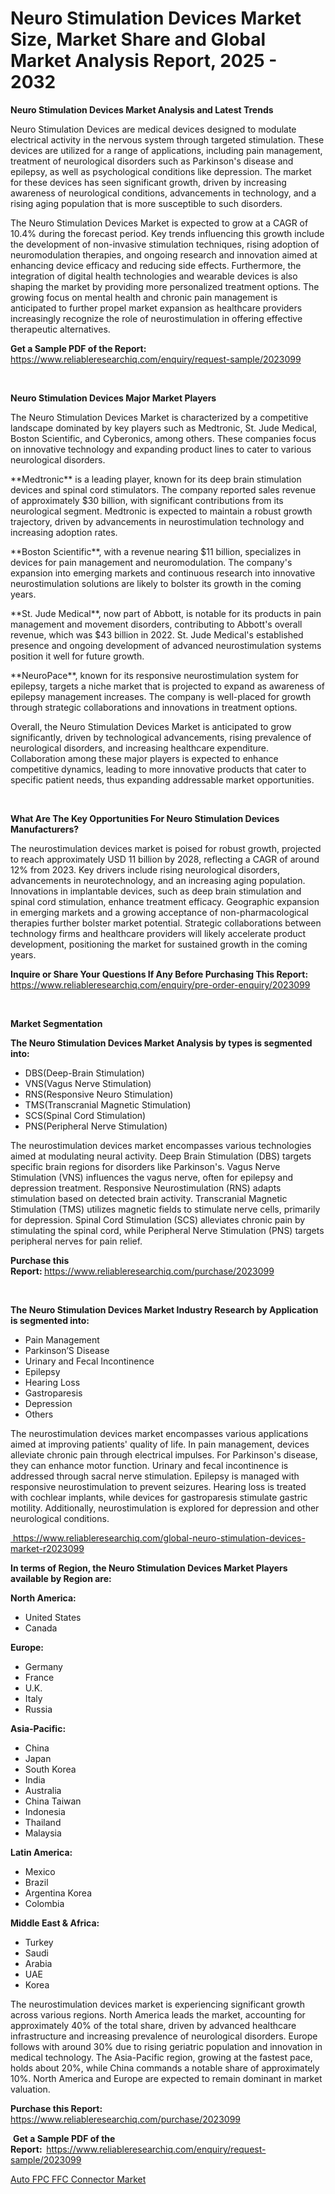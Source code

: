 <p><h1>Neuro Stimulation Devices Market Size, Market Share and Global Market Analysis Report, 2025 - 2032</h1></p><p><strong>Neuro Stimulation Devices Market Analysis and Latest Trends</strong></p>
<p><p>Neuro Stimulation Devices are medical devices designed to modulate electrical activity in the nervous system through targeted stimulation. These devices are utilized for a range of applications, including pain management, treatment of neurological disorders such as Parkinson's disease and epilepsy, as well as psychological conditions like depression. The market for these devices has seen significant growth, driven by increasing awareness of neurological conditions, advancements in technology, and a rising aging population that is more susceptible to such disorders.</p><p>The Neuro Stimulation Devices Market is expected to grow at a CAGR of 10.4% during the forecast period. Key trends influencing this growth include the development of non-invasive stimulation techniques, rising adoption of neuromodulation therapies, and ongoing research and innovation aimed at enhancing device efficacy and reducing side effects. Furthermore, the integration of digital health technologies and wearable devices is also shaping the market by providing more personalized treatment options. The growing focus on mental health and chronic pain management is anticipated to further propel market expansion as healthcare providers increasingly recognize the role of neurostimulation in offering effective therapeutic alternatives.</p></p>
<p><strong>Get a Sample PDF of the Report:&nbsp;</strong> <a href="https://www.reliableresearchiq.com/enquiry/request-sample/2023099?utm_campaign=2780&utm_medium=2&utm_source=Github&utm_content=ia&utm_term=29032025&utm_id=neuro-stimulation-devices">https://www.reliableresearchiq.com/enquiry/request-sample/2023099</a></p>
<p>&nbsp;</p>
<p><strong>Neuro Stimulation Devices Major Market Players</strong></p>
<p><p>The Neuro Stimulation Devices Market is characterized by a competitive landscape dominated by key players such as Medtronic, St. Jude Medical, Boston Scientific, and Cyberonics, among others. These companies focus on innovative technology and expanding product lines to cater to various neurological disorders.</p><p>**Medtronic** is a leading player, known for its deep brain stimulation devices and spinal cord stimulators. The company reported sales revenue of approximately $30 billion, with significant contributions from its neurological segment. Medtronic is expected to maintain a robust growth trajectory, driven by advancements in neurostimulation technology and increasing adoption rates.</p><p>**Boston Scientific**, with a revenue nearing $11 billion, specializes in devices for pain management and neuromodulation. The company's expansion into emerging markets and continuous research into innovative neurostimulation solutions are likely to bolster its growth in the coming years.</p><p>**St. Jude Medical**, now part of Abbott, is notable for its products in pain management and movement disorders, contributing to Abbott's overall revenue, which was $43 billion in 2022. St. Jude Medical's established presence and ongoing development of advanced neurostimulation systems position it well for future growth.</p><p>**NeuroPace**, known for its responsive neurostimulation system for epilepsy, targets a niche market that is projected to expand as awareness of epilepsy management increases. The company is well-placed for growth through strategic collaborations and innovations in treatment options.</p><p>Overall, the Neuro Stimulation Devices Market is anticipated to grow significantly, driven by technological advancements, rising prevalence of neurological disorders, and increasing healthcare expenditure. Collaboration among these major players is expected to enhance competitive dynamics, leading to more innovative products that cater to specific patient needs, thus expanding addressable market opportunities.</p></p>
<p>&nbsp;</p>
<p><strong>What Are The Key Opportunities For Neuro Stimulation Devices Manufacturers?</strong></p>
<p><p>The neurostimulation devices market is poised for robust growth, projected to reach approximately USD 11 billion by 2028, reflecting a CAGR of around 12% from 2023. Key drivers include rising neurological disorders, advancements in neurotechnology, and an increasing aging population. Innovations in implantable devices, such as deep brain stimulation and spinal cord stimulation, enhance treatment efficacy. Geographic expansion in emerging markets and a growing acceptance of non-pharmacological therapies further bolster market potential. Strategic collaborations between technology firms and healthcare providers will likely accelerate product development, positioning the market for sustained growth in the coming years.</p></p>
<p><strong>Inquire or Share Your Questions If Any Before Purchasing This Report:</strong> <a href="https://www.reliableresearchiq.com/enquiry/pre-order-enquiry/2023099?utm_campaign=2780&utm_medium=2&utm_source=Github&utm_content=ia&utm_term=29032025&utm_id=neuro-stimulation-devices">https://www.reliableresearchiq.com/enquiry/pre-order-enquiry/2023099</a></p>
<p>&nbsp;</p>
<p><strong>Market Segmentation</strong></p>
<p><strong>The Neuro Stimulation Devices Market Analysis by types is segmented into:</strong></p>
<p><ul><li>DBS(Deep-Brain Stimulation)</li><li>VNS(Vagus Nerve Stimulation)</li><li>RNS(Responsive Neuro Stimulation)</li><li>TMS(Transcranial Magnetic Stimulation)</li><li>SCS(Spinal Cord Stimulation)</li><li>PNS(Peripheral Nerve Stimulation)</li></ul></p>
<p><p>The neurostimulation devices market encompasses various technologies aimed at modulating neural activity. Deep Brain Stimulation (DBS) targets specific brain regions for disorders like Parkinson's. Vagus Nerve Stimulation (VNS) influences the vagus nerve, often for epilepsy and depression treatment. Responsive Neurostimulation (RNS) adapts stimulation based on detected brain activity. Transcranial Magnetic Stimulation (TMS) utilizes magnetic fields to stimulate nerve cells, primarily for depression. Spinal Cord Stimulation (SCS) alleviates chronic pain by stimulating the spinal cord, while Peripheral Nerve Stimulation (PNS) targets peripheral nerves for pain relief.</p></p>
<p><strong>Purchase this Report:&nbsp;</strong><a href="https://www.reliableresearchiq.com/purchase/2023099?utm_campaign=2780&utm_medium=2&utm_source=Github&utm_content=ia&utm_term=29032025&utm_id=neuro-stimulation-devices">https://www.reliableresearchiq.com/purchase/2023099</a></p>
<p>&nbsp;</p>
<p><strong>The Neuro Stimulation Devices Market Industry Research by Application is segmented into:</strong></p>
<p><ul><li>Pain Management</li><li>Parkinson’S Disease</li><li>Urinary and Fecal Incontinence</li><li>Epilepsy</li><li>Hearing Loss</li><li>Gastroparesis</li><li>Depression</li><li>Others</li></ul></p>
<p><p>The neurostimulation devices market encompasses various applications aimed at improving patients' quality of life. In pain management, devices alleviate chronic pain through electrical impulses. For Parkinson's disease, they can enhance motor function. Urinary and fecal incontinence is addressed through sacral nerve stimulation. Epilepsy is managed with responsive neurostimulation to prevent seizures. Hearing loss is treated with cochlear implants, while devices for gastroparesis stimulate gastric motility. Additionally, neurostimulation is explored for depression and other neurological conditions.</p></p>
<p><a href="https://www.reliableresearchiq.com/global-neuro-stimulation-devices-market-r2023099?utm_campaign=2780&utm_medium=2&utm_source=Github&utm_content=ia&utm_term=29032025&utm_id=neuro-stimulation-devices">&nbsp;https://www.reliableresearchiq.com/global-neuro-stimulation-devices-market-r2023099</a></p>
<p><strong>In terms of Region, the Neuro Stimulation Devices Market Players available by Region are:</strong></p>
<p>
    <p> <strong> North America: </strong>
        <ul>
            <li>United States</li>
            <li>Canada</li>
        </ul>
        </p> 
    <p> <strong> Europe: </strong>
        <ul>
            <li>Germany</li>
            <li>France</li>
            <li>U.K.</li>
            <li>Italy</li>
            <li>Russia</li>
        </ul>
        </p> 
    <p> <strong> Asia-Pacific: </strong>
        <ul>
            <li>China</li>
            <li>Japan</li>
            <li>South Korea</li>
            <li>India</li>
            <li>Australia</li>
            <li>China Taiwan</li>
            <li>Indonesia</li>
            <li>Thailand</li>
            <li>Malaysia</li>
        </ul>
        </p> 
    <p> <strong> Latin America: </strong>
        <ul>
            <li>Mexico</li>
            <li>Brazil</li>
            <li>Argentina Korea</li>
            <li>Colombia</li>
        </ul>
        </p> 
    <p> <strong> Middle East & Africa: </strong>
        <ul>
            <li>Turkey</li>
            <li>Saudi</li>
            <li>Arabia</li>
            <li>UAE</li>
            <li>Korea</li>
        </ul>
    </p>
    </p>
<p><p>The neurostimulation devices market is experiencing significant growth across various regions. North America leads the market, accounting for approximately 40% of the total share, driven by advanced healthcare infrastructure and increasing prevalence of neurological disorders. Europe follows with around 30% due to rising geriatric population and innovation in medical technology. The Asia-Pacific region, growing at the fastest pace, holds about 20%, while China commands a notable share of approximately 10%. North America and Europe are expected to remain dominant in market valuation.</p></p>
<p><strong>Purchase this Report: </strong><a href="https://www.reliableresearchiq.com/purchase/2023099?utm_campaign=2780&utm_medium=2&utm_source=Github&utm_content=ia&utm_term=29032025&utm_id=neuro-stimulation-devices">https://www.reliableresearchiq.com/purchase/2023099</a></p>
<p>&nbsp;<strong>Get a Sample PDF of the Report:&nbsp;&nbsp;</strong><a href="https://www.reliableresearchiq.com/enquiry/request-sample/2023099?utm_campaign=2780&utm_medium=2&utm_source=Github&utm_content=ia&utm_term=29032025&utm_id=neuro-stimulation-devices">https://www.reliableresearchiq.com/enquiry/request-sample/2023099</a></p>
<p><strong></strong></p>
<p><p><a href="https://github.com/alasmyayock/Market-Research-Report-List-1/blob/main/auto-fpc-ffc-connector-market.md?utm_campaign=2780&utm_medium=2&utm_source=Github&utm_content=ia&utm_term=29032025&utm_id=neuro-stimulation-devices">Auto FPC FFC Connector Market</a></p></p>
